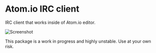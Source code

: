 # Atom.io IRC client

IRC client that works inside of Atom.io editor.

![Screenshot](https://github.com/cjsaylor/atom-irc/blob/master/screenshot.png?raw=true)

This package is a work in progress and highly unstable. Use at your own risk.
